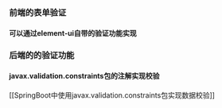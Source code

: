 ### 前端的表单验证

#### 可以通过element-ui自带的验证功能实现

### 后端的的验证功能

#### javax.validation.constraints包的注解实现校验
[[SpringBoot中使用javax.validation.constraints包实现数据校验]]

